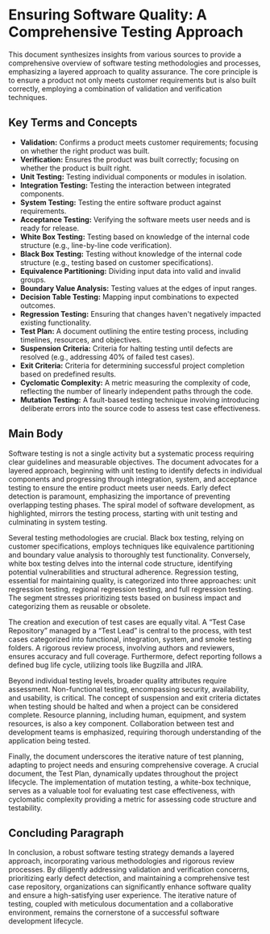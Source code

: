# Ensuring Software Quality: A Comprehensive Testing Approach

This document synthesizes insights from various sources to provide a comprehensive overview of software testing methodologies and processes, emphasizing a layered approach to quality assurance. The core principle is to ensure a product not only meets customer requirements but is also built correctly, employing a combination of validation and verification techniques.

## Key Terms and Concepts

*   **Validation:** Confirms a product meets customer requirements; focusing on whether the right product was built.
*   **Verification:** Ensures the product was built correctly; focusing on whether the product is built right.
*   **Unit Testing:** Testing individual components or modules in isolation.
*   **Integration Testing:** Testing the interaction between integrated components.
*   **System Testing:** Testing the entire software product against requirements.
*   **Acceptance Testing:** Verifying the software meets user needs and is ready for release.
*   **White Box Testing:** Testing based on knowledge of the internal code structure (e.g., line-by-line code verification).
*   **Black Box Testing:** Testing without knowledge of the internal code structure (e.g., testing based on customer specifications).
*   **Equivalence Partitioning:** Dividing input data into valid and invalid groups.
*   **Boundary Value Analysis:** Testing values at the edges of input ranges.
*   **Decision Table Testing:** Mapping input combinations to expected outcomes.
*   **Regression Testing:** Ensuring that changes haven't negatively impacted existing functionality.
*   **Test Plan:** A document outlining the entire testing process, including timelines, resources, and objectives.
*   **Suspension Criteria:** Criteria for halting testing until defects are resolved (e.g., addressing 40% of failed test cases).
*   **Exit Criteria:** Criteria for determining successful project completion based on predefined results.
*   **Cyclomatic Complexity:** A metric measuring the complexity of code, reflecting the number of linearly independent paths through the code.
*   **Mutation Testing:** A fault-based testing technique involving introducing deliberate errors into the source code to assess test case effectiveness.

## Main Body

Software testing is not a single activity but a systematic process requiring clear guidelines and measurable objectives. The document advocates for a layered approach, beginning with unit testing to identify defects in individual components and progressing through integration, system, and acceptance testing to ensure the entire product meets user needs.  Early defect detection is paramount, emphasizing the importance of preventing overlapping testing phases.  The spiral model of software development, as highlighted, mirrors the testing process, starting with unit testing and culminating in system testing.

Several testing methodologies are crucial. Black box testing, relying on customer specifications, employs techniques like equivalence partitioning and boundary value analysis to thoroughly test functionality. Conversely, white box testing delves into the internal code structure, identifying potential vulnerabilities and structural adherence.  Regression testing, essential for maintaining quality, is categorized into three approaches: unit regression testing, regional regression testing, and full regression testing.  The segment stresses prioritizing tests based on business impact and categorizing them as reusable or obsolete.

The creation and execution of test cases are equally vital. A “Test Case Repository” managed by a “Test Lead” is central to the process, with test cases categorized into functional, integration, system, and smoke testing folders.  A rigorous review process, involving authors and reviewers, ensures accuracy and full coverage.  Furthermore, defect reporting follows a defined bug life cycle, utilizing tools like Bugzilla and JIRA.

Beyond individual testing levels, broader quality attributes require assessment. Non-functional testing, encompassing security, availability, and usability, is critical.  The concept of suspension and exit criteria dictates when testing should be halted and when a project can be considered complete.  Resource planning, including human, equipment, and system resources, is also a key component.  Collaboration between test and development teams is emphasized, requiring thorough understanding of the application being tested.

Finally, the document underscores the iterative nature of test planning, adapting to project needs and ensuring comprehensive coverage.  A crucial document, the Test Plan, dynamically updates throughout the project lifecycle.  The implementation of mutation testing, a white-box technique, serves as a valuable tool for evaluating test case effectiveness, with cyclomatic complexity providing a metric for assessing code structure and testability.

## Concluding Paragraph

In conclusion, a robust software testing strategy demands a layered approach, incorporating various methodologies and rigorous review processes. By diligently addressing validation and verification concerns, prioritizing early defect detection, and maintaining a comprehensive test case repository, organizations can significantly enhance software quality and ensure a high-satisfying user experience.  The iterative nature of testing, coupled with meticulous documentation and a collaborative environment, remains the cornerstone of a successful software development lifecycle.